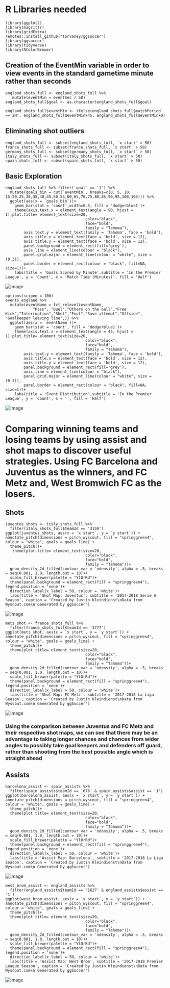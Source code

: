 # R Libraries needed

```{r libraries}
library(ggplot2)
library(magrittr)
library(gridExtra)
remotes::install_github("torvaney/ggsoccer")
library(ggsoccer)
library(tidyverse)
library(RColorBrewer)
```
## Creation of the EventMin variable in order to view events in the standard gametime minute rather than seconds

```{r create eventMin Variable}
england_shots_full <- england_shots_full %>% 
   mutate(eventMin = eventSec / 60)
england_shots_full$goal <- as.character(england_shots_full$goal)

england_shots_full$eventMin <- ifelse(england_shots_full$matchPeriod =='2H', england_shots_full$eventMin+45, england_shots_full$eventMin+0)
```
## Eliminating shot outliers

```{r eliminating outlier shots and goals}
england_shots_full <- subset(england_shots_full, `x start` > 50)
france_shots_full <- subset(france_shots_full, `x start` > 50)
germany_shots_full <- subset(germany_shots_full, `x start` > 50)
italy_shots_full <- subset(italy_shots_full, `x start` > 50)
spain_shots_full <- subset(spain_shots_full, `x start` > 50)
```

## Basic Exploration

```{r bar graph for goal scoring times}
england_shots_full %>% filter(`goal` == '1') %>%
  mutate(goals_bin = cut(`eventMin`, breaks=c(0, 5, 10, 15,20,25,30,35,40,45,50,55,60,65,70,75,80,85,90,95,100,105))) %>%
  ggplot(aes(x = `goals_bin`))+
    geom_bar(stat = 'count',width=0.5, fill = 'dodgerblue1')+
    theme(axis.text.x = element_text(angle = 90, hjust = 1),plot.title= element_text(size=20,
                                   color="black",
                                   face="bold",
                                   family = "Tahoma"),
        axis.text.y = element_text(family = 'Tahoma', face = 'bold'),
        axis.title.x = element_text(face = 'bold', size = 12),
        axis.title.y = element_text(face = 'bold', size = 12),
        panel.background = element_rect(fill='grey'),
        axis.line = element_line(colour = "black"),
        panel.grid.major = element_line(colour = "white", size = (0.3)),
        panel.border = element_rect(colour = "black", fill=NA, size=1))+
    labs(title = 'Goals Scored by Minute',subtitle = 'In the Premier League', y = 'Count', x = 'Match Time (Minutes)', fill = 'Half')
```
![image](https://user-images.githubusercontent.com/70713627/210665747-c4e7525d-81ca-445c-a66c-71586af43601.png)

```{r bar graph for event distribution}
options(scipen = 100)
events_england %>%
  mutate(eventName = fct_relevel(eventName, 
            "Pass", "Duel","Others on the ball","Free Kick","Interruption","Shot","Foul","Save attempt","Offside", "Goalkeeper leaving line",)) %>%
  ggplot(aes(x = `eventName`))+
    geom_bar(stat = 'count', fill = 'dodgerblue1')+
    theme(axis.text.x = element_text(angle = 45, hjust = 1),plot.title= element_text(size=20,
                                   color="black",
                                   face="bold",
                                   family = "Tahoma"),
        axis.text.y = element_text(family = 'Tahoma', face = 'bold'),
        axis.title.x = element_text(face = 'bold', size = 12),
        axis.title.y = element_text(face = 'bold', size = 12),
        panel.background = element_rect(fill='grey'),
        axis.line = element_line(colour = "black"),
        panel.grid.major = element_line(colour = "white", size = (0.3)),
        panel.border = element_rect(colour = "black", fill=NA, size=1))+
    labs(title = 'Event Distribution',subtitle = 'In the Premier League', y = 'Count', x = '', fill = 'Half')
```
![image](https://user-images.githubusercontent.com/70713627/210665825-d3454edc-1e35-4697-9b5d-85ac726a1b22.png)


# Comparing winning teams and losing teams by using assist and shot maps to discover useful strategies. Using FC Barcelona and Juventus as the winners, and FC Metz and, West Bromwich FC as the losers.

## Shots

```{r shot map juventus}
juventus_shots <- italy_shots_full %>%
  filter(italy_shots_full$teamId == '3159')
ggplot(juventus_shots, aes(x = `x start`, y = `y start`)) +
annotate_pitch(dimensions = pitch_wyscout, fill = "springgreen4", colour = "white", goals = goals_line) +
  theme_pitch()+
   theme(plot.title= element_text(size=20,
                                   color="black",
                                   face="bold",
                                   family = "Tahoma"))+
  geom_density_2d_filled(contour_var = 'ndensity', alpha = .5, breaks = seq(0.001, 1.0, length.out = 10))+
  scale_fill_brewer(palette = "YlOrRd")+
  theme(panel.background = element_rect(fill = "springgreen4"), legend.position = 'none')+
  direction_label(x_label = 50, colour = 'white')+
  labs(title = 'Shot Map: Juventus', subtitle = '2017-2018 Serie A Season', caption = 'Created by Justin Kleindienst\nData from Wyscout.com\n Generated by ggSoccer')
```
![image](https://user-images.githubusercontent.com/70713627/210668148-5ac0a251-a706-41e6-a45b-a624ccb435e1.png)

```{r}
metz_shot <- france_shots_full %>%
  filter(france_shots_full$teamId == '3777')
ggplot(metz_shot, aes(x = `x start`, y = `y start`)) +
annotate_pitch(dimensions = pitch_wyscout, fill = "springgreen4", colour = "white", goals = goals_line) +
  theme_pitch()+
  theme(plot.title= element_text(size=20,
                                   color="black",
                                   face="bold",
                                   family = "Tahoma"))+
  geom_density_2d_filled(contour_var = 'ndensity', alpha = .5, breaks = seq(0.001, 1.0, length.out = 10))+
  scale_fill_brewer(palette = "YlOrRd")+
  theme(panel.background = element_rect(fill = "springgreen4"), legend.position = 'none')+
  direction_label(x_label = 50, colour = 'white')+
  labs(title = 'Shot Map: FC Metz', subtitle = '2017-2018 La Liga Season', caption = 'Created by Justin Kleindienst\nData from Wyscout.com\n Generated by ggSoccer')
```

![image](https://user-images.githubusercontent.com/70713627/210668271-aeb05041-b9a5-406b-81b5-61b9c9d6bf75.png)

### Using the comparison between Juventus and FC Metz and their respective shot maps, we can see that there may be an advantage to taking longer chances and chances from wider angles to possibly take goal keepers and defenders off guard, rather than shooting from the best possible angle which is straight ahead

## Assists

```{r}
barcelona_assist <- spain_assists %>%
  filter(spain_assists$teamId == '676' & spain_assists$assist == '1')
ggplot(barcelona_assist, aes(x = `x start`, y = `y start`)) +
annotate_pitch(dimensions = pitch_wyscout, fill = "springgreen4", colour = "white", goals = goals_line) +
  theme_pitch()+
  theme(plot.title= element_text(size=20,
                                   color="black",
                                   face="bold",
                                   family = "Tahoma"))+
  geom_density_2d_filled(contour_var = 'ndensity', alpha = .5, breaks = seq(0.001, 1.0, length.out = 10))+
  scale_fill_brewer(palette = "YlOrRd")+
  theme(panel.background = element_rect(fill = "springgreen4"), legend.position = 'none')+
  direction_label(x_label = 50, colour = 'white')+
  labs(title = 'Assist Map: Barcelona', subtitle = '2017-2018 La Liga Season', caption = 'Created by Justin Kleindienst\nData from Wyscout.com\n Generated by ggSoccer')
```
![image](https://user-images.githubusercontent.com/70713627/210668575-133fe714-64a5-4ae5-8ad4-20b59ee6fcc4.png)

```{r}
west_brom_assist <- england_assists %>%
  filter(england_assists$teamId == '1627' & england_assists$assist == '1')
ggplot(west_brom_assist, aes(x = `x start`, y = `y start`)) +
annotate_pitch(dimensions = pitch_wyscout, fill = "springgreen4", colour = "white", goals = goals_line) +
  theme_pitch()+
  theme(plot.title= element_text(size=20,
                                   color="black",
                                   face="bold",
                                   family = "Tahoma"))+
  geom_density_2d_filled(contour_var = 'ndensity', alpha = .5, breaks = seq(0.001, 1.0, length.out = 10))+
  scale_fill_brewer(palette = "YlOrRd")+
  theme(panel.background = element_rect(fill = "springgreen4"), legend.position = 'none')+
  direction_label(x_label = 50, colour = 'white')+
  labs(title = 'Assist Map: West Brom', subtitle = '2017-2018 Premier League Season', caption = 'Created by Justin Kleindienst\nData from Wyscout.com\n Generated by ggSoccer')
```
![image](https://user-images.githubusercontent.com/70713627/210668623-96d613b1-ac61-4217-a4d3-7be24b2ed356.png)

